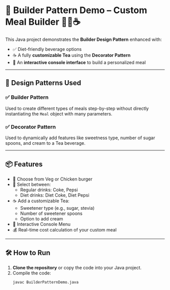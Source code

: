 
# 🧱 Builder Pattern Demo – Custom Meal Builder 🍔🥤☕

This Java project demonstrates the **Builder Design Pattern** enhanced with:
- ✅ Diet-friendly beverage options
- ☕ A fully **customizable Tea** using the **Decorator Pattern**
- 💬 An **interactive console interface** to build a personalized meal

---

## 🧩 Design Patterns Used

### ✅ Builder Pattern
Used to create different types of meals step-by-step without directly instantiating the `Meal` object with many parameters.

### ✅ Decorator Pattern
Used to dynamically add features like sweetness type, number of sugar spoons, and cream to a Tea beverage.

---

## 📦 Features

- 🍔 Choose from Veg or Chicken burger
- 🥤 Select between:
  - Regular drinks: Coke, Pepsi
  - Diet drinks: Diet Coke, Diet Pepsi
- ☕ Add a customizable Tea:
  - Sweetener type (e.g., sugar, stevia)
  - Number of sweetener spoons
  - Option to add cream
- 💬 Interactive Console Menu
- 💰 Real-time cost calculation of your custom meal

---

## 🛠️ How to Run

1. **Clone the repository** or copy the code into your Java project.
2. Compile the code:
   ```bash
   javac BuilderPatternDemo.java

